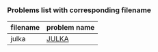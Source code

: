 ### Problems list with corresponding filename

| filename                      | problem name                                                                      |
|-------------------------------|-----------------------------------------------------------------------------------|
| julka                         | [JULKA](https://www.spoj.com/problems/JULKA/)                                     |
